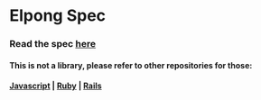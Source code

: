 # Elpong Spec

### Read the spec [here](../master/SPEC.md)

#### This is not a library, please refer to other repositories for those:

#### [Javascript][js] | [Ruby][ruby] | [Rails][rails]

[js]: https://github.com/hansottowirtz/elpong-js
[ruby]: https://github.com/hansottowirtz/elpong-ruby
[rails]: https://github.com/hansottowirtz/elpong-rails
